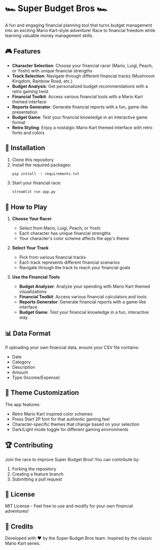 # 🏎️ Super Budget Bros 🏎️

A fun and engaging financial planning tool that turns budget management into an exciting Mario Kart-style adventure! Race to financial freedom while learning valuable money management skills.

## 🎮 Features

- **Character Selection**: Choose your financial racer (Mario, Luigi, Peach, or Yoshi) with unique financial strengths
- **Track Selection**: Navigate through different financial tracks (Mushroom Kingdom, Rainbow Road, etc.)
- **Budget Analysis**: Get personalized budget recommendations with a retro gaming twist
- **Financial Toolkit**: Access various financial tools with a Mario Kart themed interface
- **Reports Generator**: Generate financial reports with a fun, game-like presentation
- **Budget Game**: Test your financial knowledge in an interactive game format
- **Retro Styling**: Enjoy a nostalgic Mario Kart themed interface with retro fonts and colors

## 🚀 Installation

1. Clone this repository
2. Install the required packages:
   ```bash
   pip install -r requirements.txt
   ```
3. Start your financial race:
   ```bash
   streamlit run app.py
   ```

## 🎯 How to Play

1. **Choose Your Racer**
   - Select from Mario, Luigi, Peach, or Yoshi
   - Each character has unique financial strengths
   - Your character's color scheme affects the app's theme

2. **Select Your Track**
   - Pick from various financial tracks
   - Each track represents different financial scenarios
   - Navigate through the track to reach your financial goals

3. **Use the Financial Tools**
   - **Budget Analyzer**: Analyze your spending with Mario Kart themed visualizations
   - **Financial Toolkit**: Access various financial calculators and tools
   - **Reports Generator**: Generate financial reports with a game-like interface
   - **Budget Game**: Test your financial knowledge in a fun, interactive way

## 📊 Data Format

If uploading your own financial data, ensure your CSV file contains:
- Date
- Category
- Description
- Amount
- Type (Income/Expense)

## 🎨 Theme Customization

The app features:
- Retro Mario Kart inspired color schemes
- Press Start 2P font for that authentic gaming feel
- Character-specific themes that change based on your selection
- Dark/Light mode toggle for different gaming environments

## 🏆 Contributing

Join the race to improve Super Budget Bros! You can contribute by:
1. Forking the repository
2. Creating a feature branch
3. Submitting a pull request

## 📜 License

MIT License - Feel free to use and modify for your own financial adventures!

## 👾 Credits

Developed with ❤️ by the Super Budget Bros team. Inspired by the classic Mario Kart series. 